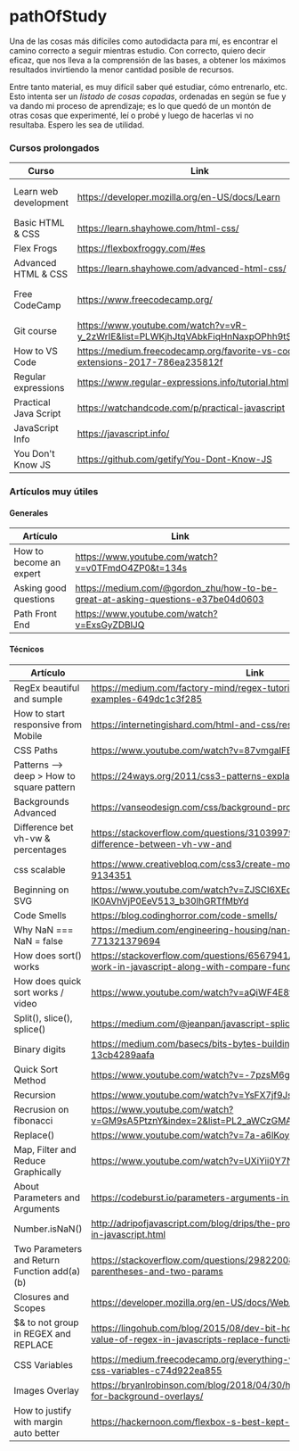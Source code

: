 # pathOfStudy
Una de las cosas más difíciles como autodidacta para mí, es encontrar el camino correcto a seguir mientras estudio. Con correcto, quiero decir eficaz, que nos lleva a la comprensión de las bases, a obtener los máximos resultados invirtiendo la menor cantidad posible de recursos.

Entre tanto material, es muy difícil saber qué estudiar, cómo entrenarlo, etc. Esto intenta ser un *listado de cosas copadas*, ordenadas en según se fue y va dando mi proceso de aprendizaje; es lo que quedó de un montón de otras cosas que experimenté, leí o probé y luego de hacerlas vi no resultaba. Espero les sea de utilidad.

### Cursos prolongados

| Curso | Link | Autor
---|---|---
Learn web development |	https://developer.mozilla.org/en-US/docs/Learn | Mozilla - Chris Mills
Basic HTML & CSS |	https://learn.shayhowe.com/html-css/ |	Shay Howe
Flex Frogs |	https://flexboxfroggy.com/#es	
Advanced HTML & CSS |	https://learn.shayhowe.com/advanced-html-css/	| Shay Howe
Free CodeCamp | https://www.freecodecamp.org/ | Free Code Camp
Git course	| https://www.youtube.com/watch?v=vR-y_2zWrIE&list=PLWKjhJtqVAbkFiqHnNaxpOPhh9tSWMXIF	
How to VS Code |	https://medium.freecodecamp.org/favorite-vs-code-extensions-2017-786ea235812f	
Regular expressions	| https://www.regular-expressions.info/tutorial.html	
Practical Java Script | 	https://watchandcode.com/p/practical-javascript	
JavaScript Info |	https://javascript.info/	| Ilya Kantor
You Don't Know JS | https://github.com/getify/You-Dont-Know-JS | Kyle Simpson

### Artículos muy útiles
#### Generales
| Artículo | Link
| --- | ---
How to become an expert |	https://www.youtube.com/watch?v=v0TFmdO4ZP0&t=134s
Asking good questions |	https://medium.com/@gordon_zhu/how-to-be-great-at-asking-questions-e37be04d0603
Path Front End |	https://www.youtube.com/watch?v=ExsGyZDBlJQ

#### Técnicos
| Artículo | Link
--- | ---
RegEx beautiful and sumple |	https://medium.com/factory-mind/regex-tutorial-a-simple-cheatsheet-by-examples-649dc1c3f285
How to start responsive from Mobile |	https://internetingishard.com/html-and-css/responsive-design/
CSS Paths |	https://www.youtube.com/watch?v=87vmgaIFEHE
Patterns --> deep  > How to square pattern |	https://24ways.org/2011/css3-patterns-explained
Backgrounds Advanced |	https://vanseodesign.com/css/background-properties/
Difference bet vh-vw & percentages |	https://stackoverflow.com/questions/31039979/css-units-what-is-the-difference-between-vh-vw-and
css scalable |	https://www.creativebloq.com/css3/create-modular-and-scalable-css-9134351
Beginning on SVG |	https://www.youtube.com/watch?v=ZJSCl6XEdP8&list=PL4-IK0AVhVjP0EeV513_b30lhGRTfMbYd
Code Smells |	https://blog.codinghorror.com/code-smells/
Why NaN === NaN = false |	https://medium.com/engineering-housing/nan-is-not-equal-to-nan-771321379694
How does sort() works |	https://stackoverflow.com/questions/6567941/how-does-sort-function-work-in-javascript-along-with-compare-function#_=_
How does quick sort works / video |	https://www.youtube.com/watch?v=aQiWF4E8flQ
Split(), slice(), splice() |	https://medium.com/@jeanpan/javascript-splice-slice-split-745b1c1c05d2
Binary digits |	https://medium.com/basecs/bits-bytes-building-with-binary-13cb4289aafa
Quick Sort Method |	https://www.youtube.com/watch?v=-7pzsM6gxgY
Recursion |	https://www.youtube.com/watch?v=YsFX7jf9Js4
Recrusion on fibonacci |	https://www.youtube.com/watch?v=GM9sA5PtznY&index=2&list=PL2_aWCzGMAwLz3g66WrxFGSXvSsvyfzCO
Replace() |	https://www.youtube.com/watch?v=7a-a6lKoyIQ
Map, Filter and Reduce Graphically |	https://www.youtube.com/watch?v=UXiYii0Y7Nw
About Parameters and Arguments |	https://codeburst.io/parameters-arguments-in-javascript-eb1d8bd0ef04
Number.isNaN() |	http://adripofjavascript.com/blog/drips/the-problem-with-testing-for-nan-in-javascript.html
Two Parameters and Return Function add(a)(b) |	https://stackoverflow.com/questions/29822008/js-function-with-two-parentheses-and-two-params
Closures and  Scopes |	https://developer.mozilla.org/en-US/docs/Web/JavaScript/Closures
$& to not group in REGEX and REPLACE |	https://lingohub.com/blog/2015/08/dev-bit-how-to-reuse-matched-value-of-regex-in-javascripts-replace-function/
CSS Variables |	https://medium.freecodecamp.org/everything-you-need-to-know-about-css-variables-c74d922ea855
Images Overlay |	https://bryanlrobinson.com/blog/2018/04/30/how-to-css-after-elements-for-background-overlays/
How to justify with margin auto better |	https://hackernoon.com/flexbox-s-best-kept-secret-bd3d892826b6
